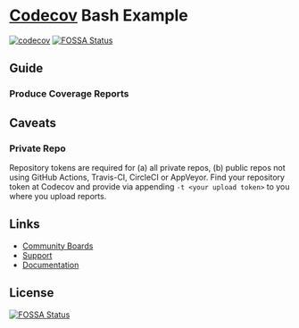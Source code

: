 # [Codecov](https://codecov.io) Bash Example
[![codecov](https://codecov.io/gh/codecov/example-bash/branch/master/graph/badge.svg)](https://codecov.io/gh/codecov/example-bash)
[![FOSSA Status](https://app.fossa.com/api/projects/git%2Bgithub.com%2Fcodecov%2Fexample-bash.svg?type=shield)](https://app.fossa.com/projects/git%2Bgithub.com%2Fcodecov%2Fexample-bash?ref=badge_shield)

## Guide

### Produce Coverage Reports

## Caveats
### Private Repo
Repository tokens are required for (a) all private repos, (b) public repos not using GitHub Actions, Travis-CI, CircleCI or AppVeyor. Find your repository token at Codecov and provide via appending `-t <your upload token>` to you where you upload reports.

## Links
- [Community Boards](https://community.codecov.io)
- [Support](https://codecov.io/support)
- [Documentation](https://docs.codecov.io)

## License
[![FOSSA Status](https://app.fossa.com/api/projects/git%2Bgithub.com%2Fcodecov%2Fexample-bash.svg?type=large)](https://app.fossa.com/projects/git%2Bgithub.com%2Fcodecov%2Fexample-bash?ref=badge_large)

